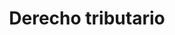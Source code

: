 ---
title: 'Derecho tributario'
coverSVG: ../../assets/svg/undraw/derecho-ambiental.svg
socialImage: ../../assets/undraw/undraw_instruction_manual.png
description: 'El derecho fiscal o derecho tributario es una rama del derecho financiero dedicada al estudio de las normas que establecen y aplican los impuestos o tributos. Dicho de otro modo, se trata del estudio del poder tributario del Estado, o sea, de sus mecanismos de obtención de ingresos para financiar el gasto público, o sea, las inversiones públicas en pro del bien común.'
---